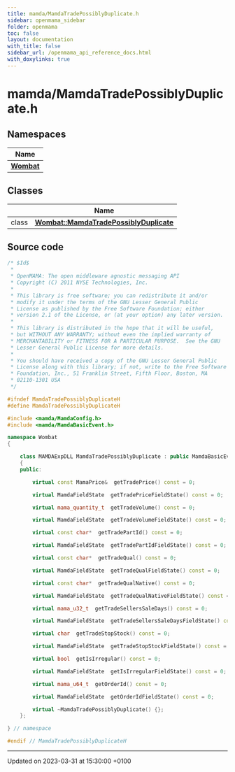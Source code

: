 ```yaml
---
title: mamda/MamdaTradePossiblyDuplicate.h
sidebar: openmama_sidebar
folder: openmama
toc: false
layout: documentation
with_title: false
sidebar_url: /openmama_api_reference_docs.html
with_doxylinks: true
---
```


# mamda/MamdaTradePossiblyDuplicate.h



## Namespaces

| Name           |
| -------------- |
| **[Wombat](namespaceWombat.html)**  |

## Classes

|                | Name           |
| -------------- | -------------- |
| class | **[Wombat::MamdaTradePossiblyDuplicate](classWombat_1_1MamdaTradePossiblyDuplicate.html)**  |




## Source code

```cpp
/* $Id$
 *
 * OpenMAMA: The open middleware agnostic messaging API
 * Copyright (C) 2011 NYSE Technologies, Inc.
 *
 * This library is free software; you can redistribute it and/or
 * modify it under the terms of the GNU Lesser General Public
 * License as published by the Free Software Foundation; either
 * version 2.1 of the License, or (at your option) any later version.
 *
 * This library is distributed in the hope that it will be useful,
 * but WITHOUT ANY WARRANTY; without even the implied warranty of
 * MERCHANTABILITY or FITNESS FOR A PARTICULAR PURPOSE.  See the GNU
 * Lesser General Public License for more details.
 *
 * You should have received a copy of the GNU Lesser General Public
 * License along with this library; if not, write to the Free Software
 * Foundation, Inc., 51 Franklin Street, Fifth Floor, Boston, MA
 * 02110-1301 USA
 */

#ifndef MamdaTradePossiblyDuplicateH
#define MamdaTradePossiblyDuplicateH

#include <mamda/MamdaConfig.h>
#include <mamda/MamdaBasicEvent.h>

namespace Wombat
{

    class MAMDAExpDLL MamdaTradePossiblyDuplicate : public MamdaBasicEvent
    {
    public:

        virtual const MamaPrice&  getTradePrice() const = 0;

        virtual MamdaFieldState  getTradePriceFieldState() const = 0;

        virtual mama_quantity_t  getTradeVolume() const = 0;

        virtual MamdaFieldState  getTradeVolumeFieldState() const = 0;

        virtual const char*  getTradePartId() const = 0;

        virtual MamdaFieldState  getTradePartIdFieldState() const = 0;

        virtual const char*  getTradeQual() const = 0;

        virtual MamdaFieldState  getTradeQualFieldState() const = 0;

        virtual const char*  getTradeQualNative() const = 0;

        virtual MamdaFieldState  getTradeQualNativeFieldState() const = 0;

        virtual mama_u32_t  getTradeSellersSaleDays() const = 0;

        virtual MamdaFieldState  getTradeSellersSaleDaysFieldState() const = 0;

        virtual char  getTradeStopStock() const = 0;

        virtual MamdaFieldState  getTradeStopStockFieldState() const = 0;

        virtual bool  getIsIrregular() const = 0;

        virtual MamdaFieldState  getIsIrregularFieldState() const = 0;

        virtual mama_u64_t  getOrderId() const = 0;   

        virtual MamdaFieldState  getOrderIdFieldState() const = 0;

        virtual ~MamdaTradePossiblyDuplicate() {};
    };

} // namespace

#endif // MamdaTradePossiblyDuplicateH
```


-------------------------------

Updated on 2023-03-31 at 15:30:00 +0100
